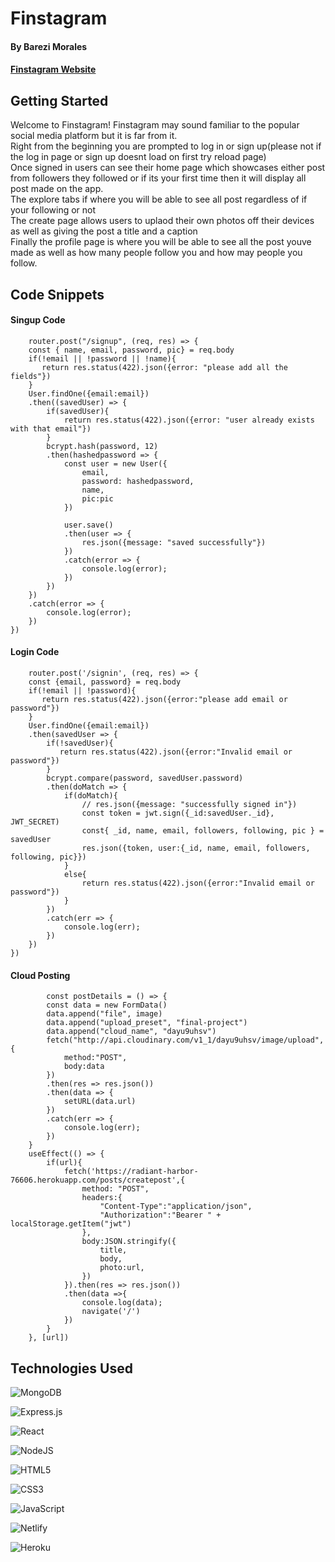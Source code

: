 <img width="auto" src="https://imgur.com/GFaoJsA" alt="">

# Finstagram
#### By Barezi Morales
#### [Finstagram Website](https://finstagram-bld.netlify.app/login)


## Getting Started
Welcome to Finstagram! Finstagram may sound familiar to the popular social media platform but it is far from it. <br>
Right from the beginning you are prompted to log in or sign up(please not if the log in page or sign up doesnt load on first try reload page)
<br>
Once signed in users can see their home page which showcases either post from followers they followed or if its your first time then it will display all post made on the app.
<br>
The explore tabs if where you will be able to see all post regardless of if your following or not
<br>
The create page allows users to uplaod their own photos off their devices as well as giving the post a title and a caption
<br>
Finally the profile page is where you will be able to see all the post youve made as well as how many people follow you and how may people you follow.

## Code Snippets
#### Singup Code
```
    router.post("/signup", (req, res) => {
    const { name, email, password, pic} = req.body
    if(!email || !password || !name){
       return res.status(422).json({error: "please add all the fields"})
    }
    User.findOne({email:email})
    .then((savedUser) => {
        if(savedUser){
            return res.status(422).json({error: "user already exists with that email"})
        }
        bcrypt.hash(password, 12)
        .then(hashedpassword => {
            const user = new User({
                email,
                password: hashedpassword,
                name,
                pic:pic
            })
    
            user.save()
            .then(user => {
                res.json({message: "saved successfully"})
            })
            .catch(error => {
                console.log(error);
            })
        })
    })
    .catch(error => {
        console.log(error);
    })
})
```
#### Login Code
```
    router.post('/signin', (req, res) => {
    const {email, password} = req.body
    if(!email || !password){
       return res.status(422).json({error:"please add email or password"})
    }
    User.findOne({email:email})
    .then(savedUser => {
        if(!savedUser){
           return res.status(422).json({error:"Invalid email or password"})
        }
        bcrypt.compare(password, savedUser.password)
        .then(doMatch => {
            if(doMatch){
                // res.json({message: "successfully signed in"})
                const token = jwt.sign({_id:savedUser._id}, JWT_SECRET)
                const{ _id, name, email, followers, following, pic } = savedUser
                res.json({token, user:{_id, name, email, followers, following, pic}})
            }
            else{
                return res.status(422).json({error:"Invalid email or password"})
            }
        })
        .catch(err => {
            console.log(err);
        })
    })
})
```
#### Cloud Posting
```
        const postDetails = () => {
        const data = new FormData()
        data.append("file", image)
        data.append("upload_preset", "final-project")
        data.append("cloud_name", "dayu9uhsv")
        fetch("http://api.cloudinary.com/v1_1/dayu9uhsv/image/upload", {
            method:"POST",
            body:data
        })
        .then(res => res.json())
        .then(data => {
            setURL(data.url)
        })
        .catch(err => {
            console.log(err);
        }) 
    }
    useEffect(() => {
        if(url){
            fetch('https://radiant-harbor-76606.herokuapp.com/posts/createpost',{
                method: "POST",
                headers:{
                    "Content-Type":"application/json",
                    "Authorization":"Bearer " + localStorage.getItem("jwt")
                },
                body:JSON.stringify({
                    title,
                    body,
                    photo:url,
                })
            }).then(res => res.json())
            .then(data =>{
                console.log(data);
                navigate('/')
            })
        }
    }, [url])
```


## Technologies Used

![MongoDB](https://img.shields.io/badge/MongoDB-%234ea94b.svg?style=for-the-badge&logo=mongodb&logoColor=white)

![Express.js](https://img.shields.io/badge/express.js-%23404d59.svg?style=for-the-badge&logo=express&logoColor=%2361DAFB)

![React](https://img.shields.io/badge/react-%2320232a.svg?style=for-the-badge&logo=react&logoColor=%2361DAFB)

![NodeJS](https://img.shields.io/badge/node.js-6DA55F?style=for-the-badge&logo=node.js&logoColor=white)

![HTML5](https://img.shields.io/badge/html5-%23E34F26.svg?style=for-the-badge&logo=html5&logoColor=white)

![CSS3](https://img.shields.io/badge/css3-%231572B6.svg?style=for-the-badge&logo=css3&logoColor=white)

![JavaScript](https://img.shields.io/badge/javascript-%23323330.svg?style=for-the-badge&logo=javascript&logoColor=%23F7DF1E)

![Netlify](https://img.shields.io/badge/netlify-%23000000.svg?style=for-the-badge&logo=netlify&logoColor=#00C7B7)

![Heroku](https://img.shields.io/badge/heroku-%23430098.svg?style=for-the-badge&logo=heroku&logoColor=white)

